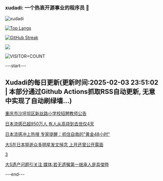 ### xudadi: 一个热衷开源事业的程序员 👋

![xudadi](https://github-readme-stats-git-masterorgs-github-readme-stats-team.vercel.app/api?username=xudadi)

[![Top Langs](https://github-readme-stats.vercel.app/api/top-langs/?username=xudadi)](https://github.com/anuraghazra/github-readme-stats)

[![GitHub Streak](https://streak-stats.demolab.com?user=xudadi&locale=zh_Hans)](https://git.io/streak-stats)

![](https://raw.githubusercontent.com/xudadi/xudadi/main/assets/github-contribution-grid-snake.svg)

![VISITOR+COUNT](https://komarev.com/ghpvc/?username=xudadi&label=VISITOR+COUNT)


---start---

## Xudadi的每日更新(更新时间:2025-02-03 23:51:02 | 本部分通过Github Actions抓取RSS自动更新, 无意中实现了自动刷绿墙...)

[重庆市沙坪坝区新丝路小学校招聘教师公告](https://www.gongkaoleida.com/article/2277560)

[日本流感已超950万人 有人从高烧到去世仅4天](https://m.163.com/news/article/JNFPCUP2051492LM.html)

[日本流感冲上热搜 专家提醒：抓住自救的"黄金48小时"](https://m.163.com/news/article/JNFRICDF053469M5.html)

[大S在日本猝逝众多明星发文悼念 上月还曾公开露面](https://m.163.com/news/article/JNFN2EKF0514R9OJ.html)

[3](https://m.163.com/touch/news/sub/domestic)

[大S遗产问题引关注 媒体:若无遗嘱第一继承人是具俊晔](https://m.163.com/news/article/JNFJR2MM0550A0OW.html)

---end---
